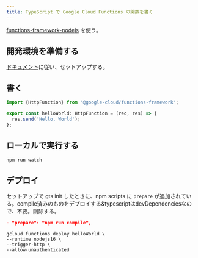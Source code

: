 ```yaml
---
title: TypeScript で Google Cloud Functions の関数を書く
---
```


[functions-framework-nodejs](https://github.com/GoogleCloudPlatform/functions-framework-nodejs) を使う。

## 開発環境を準備する
[ドキュメント](https://github.com/GoogleCloudPlatform/functions-framework-nodejs/blob/master/docs/typescript.md)に従い、セットアップする。

## 書く

```ts:src/index.ts
import {HttpFunction} from '@google-cloud/functions-framework';

export const helloWorld: HttpFunction = (req, res) => {
  res.send('Hello, World');
};
```

## ローカルで実行する

```bash
npm run watch
```


## デプロイ

セットアップで gts init したときに、npm scripts に `prepare` が追加されている。compile済みのものをデプロイする&typescriptはdevDependenciesなので、不要。削除する。

```diff:package.json
- "prepare": "npm run compile",
```

```bash:デプロイ
gcloud functions deploy helloWorld \
--runtime nodejs16 \
--trigger-http \
--allow-unauthenticated
```

